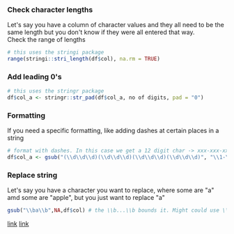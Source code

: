 ### Check character lengths
Let's say you have a column of character values and they all need to be the same length but you don't know if they were all entered that way.  
Check the range of lengths
```r
# this uses the stringi package
range(stringi::stri_length(df$col), na.rm = TRUE)
```
### Add leading 0's
```r
# this uses the stringr package
df$col_a <- stringr::str_pad(df$col_a, no of digits, pad = "0")
```

### Formatting
If you need a specific formatting, like adding dashes at certain places in a string
```r
# format with dashes. In this case we get a 12 digit char -> xxx-xxx-xxx-xxx
df$col_a <- gsub("(\\d\\d\\d)(\\d\\d\\d)(\\d\\d\\d)(\\d\\d\\d)", "\\1-\\2-\\3-\\4", df$col_a)
```
### Replace string
Let's say you have a character you want to replace, where some are "a" amd some are "apple", but you just want to replace "a"
```r
gsub("\\ba\\b",NA,df$col) # the \\b...\\b bounds it. Might could use \\<...\\> too
```
[link](http://stackoverflow.com/questions/6528258/complete-word-matching-using-grepl-in-r)  [link](http://stackoverflow.com/questions/7627170/how-do-i-replace-the-string-exactly-using-gsub)
